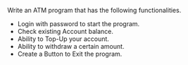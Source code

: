 Write an ATM program that has the following functionalities.
- Login with password to start the program. 
- Check existing Account balance.
- Ability to Top-Up your account. 
- Ability to withdraw a certain amount.
- Create a Button to Exit the program.
